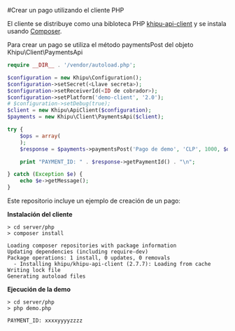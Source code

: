 #Crear un pago utilizando el cliente PHP

El cliente se distribuye como una bibloteca PHP [khipu-api-client](https://packagist.org/packages/khipu/khipu-api-client) y se instala usando [Composer](https://getcomposer.org/).

Para crear un pago se utiliza el método paymentsPost del objeto Khipu\Client\PaymentsApi

```php
require __DIR__ . '/vendor/autoload.php';

$configuration = new Khipu\Configuration();
$configuration->setSecret(<Llave secreta>);
$configuration->setReceiverId(<ID de cobrador>);
$configuration->setPlatform('demo-client', '2.0');
# $configuration->setDebug(true);
$client = new Khipu\ApiClient($configuration);
$payments = new Khipu\Client\PaymentsApi($client);

try {
    $ops = array(
    );
    $response = $payments->paymentsPost('Pago de demo', 'CLP', 1000, $ops);

    print "PAYMENT_ID: " . $response->getPaymentId() . "\n";

} catch (Exception $e) {
    echo $e->getMessage();
}
```

Este repositorio incluye un ejemplo de creación de un pago:


**Instalación del cliente**

```
> cd server/php
> composer install

Loading composer repositories with package information
Updating dependencies (including require-dev)
Package operations: 1 install, 0 updates, 0 removals
  - Installing khipu/khipu-api-client (2.7.7): Loading from cache
Writing lock file
Generating autoload files
```

**Ejecución de la demo**

```
> cd server/php
> php demo.php

PAYMENT_ID: xxxxyyyyzzzz
```

